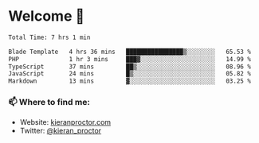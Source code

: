 # Welcome 🦘

<!--START_SECTION:waka-->

```txt
Total Time: 7 hrs 1 min

Blade Template   4 hrs 36 mins   ████████████████▒░░░░░░░░   65.53 %
PHP              1 hr 3 mins     ███▓░░░░░░░░░░░░░░░░░░░░░   14.99 %
TypeScript       37 mins         ██▒░░░░░░░░░░░░░░░░░░░░░░   08.96 %
JavaScript       24 mins         █▒░░░░░░░░░░░░░░░░░░░░░░░   05.82 %
Markdown         13 mins         ▓░░░░░░░░░░░░░░░░░░░░░░░░   03.25 %
```

<!--END_SECTION:waka-->

### 📫 Where to find me:

-   Website: [kieranproctor.com](https://kieranproctor.com/)
-   Twitter: [@kieran_proctor](https://twitter.com/kieran_proctor)
